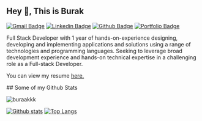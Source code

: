 ## Hey 👋, This is Burak 
[![Gmail Badge](https://img.shields.io/badge/-isikburak142@gmail.com-c14438?style=flat&logo=Gmail&logoColor=white&link=mailto:isikburak142@gmail.com)](mailto:isikburak142@gmail.com) 
[![Linkedin Badge](https://img.shields.io/badge/-burakişik-04a354183-0072b1?style=flat&logo=Linkedin&logoColor=white&link=https://www.linkedin.com/in/burakişik-04a354183/)](https://www.linkedin.com/in/burakişik-04a354183/) [![Github Badge](https://img.shields.io/badge/-buraakkk-grey?style=flat&logo=github&logoColor=white&link=https://github.com/buraakkk/)](https://www.github.com/buraakkk/) [![Portfolio Badge](https://img.shields.io/badge/portfolio-web-blue?style=flat&link=https://github.com/buraakkk/)](https://github.com/buraakkk/) <p align='left'>Full Stack Developer with 1 year of hands-on-experience designing, developing and implementing applications and solutions using a range of technologies and programming languages. Seeking to leverage broad development experience and hands-on technical expertise in a challenging role as a Full-stack Developer.

</p><p align='left'> You can view my resume <a href='https://docs.google.com/presentation/d/1dGe4j1JcRds_jNBlkpaBZwpdcH3497lBBE3m8t4vFRk/edit?usp=sharing ' target=_blank><u>here</u>.</a></p>
## Some of my Github Stats
<p align=left> <img src=https://komarev.com/ghpvc/?username=buraakkk alt=buraakkk /> </p>

[![Github stats](https://github-readme-stats.vercel.app/api?username=buraakkk&show_icons=true&include_all_commits=true)](https://github.com/buraakkk/github-readme-stats)
[![Top Langs](https://github-readme-stats.vercel.app/api/top-langs/?username=buraakkk&layout=compact)](https://github.com/buraakkk/github-readme-stats)
